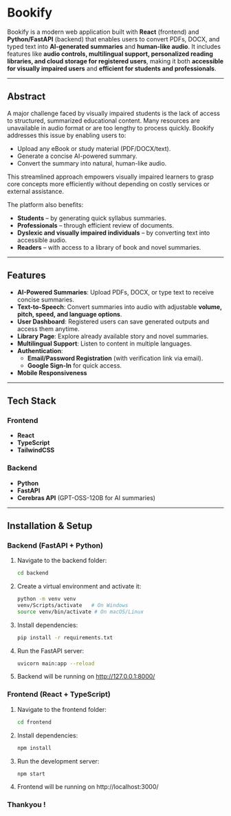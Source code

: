 # Bookify

Bookify is a modern web application built with **React** (frontend) and **Python/FastAPI** (backend) that enables users to convert PDFs, DOCX, and typed text into **AI-generated summaries** and **human-like audio**. It includes features like **audio controls, multilingual support, personalized reading libraries, and cloud storage for registered users**, making it both **accessible for visually impaired users** and **efficient for students and professionals**.

---

## Abstract

A major challenge faced by visually impaired students is the lack of access to structured, summarized educational content. Many resources are unavailable in audio format or are too lengthy to process quickly. Bookify addresses this issue by enabling users to:

- Upload any eBook or study material (PDF/DOCX/text).
- Generate a concise AI-powered summary.
- Convert the summary into natural, human-like audio.

This streamlined approach empowers visually impaired learners to grasp core concepts more efficiently without depending on costly services or external assistance.

The platform also benefits:

- **Students** – by generating quick syllabus summaries.
- **Professionals** – through efficient review of documents.
- **Dyslexic and visually impaired individuals** – by converting text into accessible audio.
- **Readers** – with access to a library of book and novel summaries.

---

## Features

- **AI-Powered Summaries**: Upload PDFs, DOCX, or type text to receive concise summaries.
- **Text-to-Speech**: Convert summaries into audio with adjustable **volume, pitch, speed, and language options**.
- **User Dashboard**: Registered users can save generated outputs and access them anytime.
- **Library Page**: Explore already available story and novel summaries.
- **Multilingual Support**: Listen to content in multiple languages.
- **Authentication**:
  - **Email/Password Registration** (with verification link via email).
  - **Google Sign-In** for quick access.
- **Mobile Responsiveness**

---

## Tech Stack

### Frontend

- **React**
- **TypeScript**
- **TailwindCSS**

### Backend

- **Python**
- **FastAPI**
- **Cerebras API** (GPT-OSS-120B for AI summaries)

---

## Installation & Setup

### Backend (FastAPI + Python)

1. Navigate to the backend folder:
   ```bash
   cd backend
   ```
2. Create a virtual environment and activate it:
   ```bash
   python -m venv venv
   venv/Scripts/activate   # On Windows
   source venv/bin/activate # On macOS/Linux
   ```
3. Install dependencies:
   ```bash
   pip install -r requirements.txt
   ```
4. Run the FastAPI server:
   ```bash
   uvicorn main:app --reload
   ```
5. Backend will be running on http://127.0.0.1:8000/

### Frontend (React + TypeScript)

1. Navigate to the frontend folder:
   ```bash
   cd frontend
   ```
2. Install dependencies:
   ```bash
   npm install
   ```
3. Run the development server:
   ```bash
   npm start
   ```
4. Frontend will be running on http://localhost:3000/

### Thankyou !
